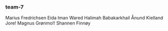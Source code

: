 ### team-7

Marius Fredrichsen
Eida Iman Wared
Halimah Babakarkhail
Ånund Kielland Jore!
Magnus Grønmo!!
Shannen Finnøy